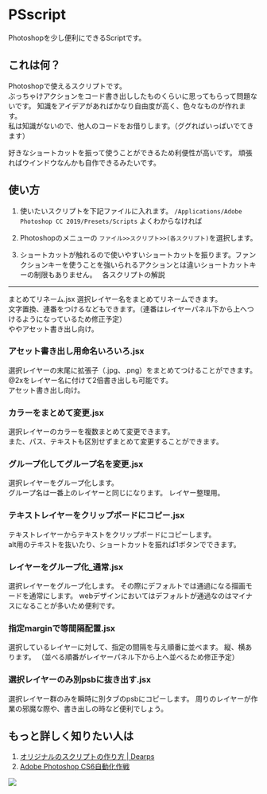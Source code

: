 PSscript
===
Photoshopを少し便利にできるScriptです。

これは何？
---

Photoshopで使えるスクリプトです。  
ぶっちゃけアクションをコード書き出ししたものくらいに思ってもらって問題ないです。
知識をアイデアがあればかなり自由度が高く、色々なものが作れます。  
私は知識がないので、他人のコードをお借りします。（ググればいっぱいでてきます）

好きなショートカットを振って使うことができるため利便性が高いです。
頑張ればウインドウなんかも自作できるみたいです。
 

使い方
---
1. 使いたいスクリプトを下記ファイルに入れます。
``/Applications/Adobe Photoshop CC 2019/Presets/Scripts``
よくわからなければ

1. Photoshopのメニューの
``ファイル>>スクリプト>>(各スクリプト)``を選択します。

1. ショートカットが触れるので使いやすいショートカットを振ります。ファンクションキーを使うことを強いられるアクションとは違いショートカットキーの制限もありません。
 
各スクリプトの解説
------
まとめてリネーム.jsx
選択レイヤー名をまとめてリネームできます。  
文字置換、連番をつけるなどもできます。（連番はレイヤーパネル下から上へつけるようになっているため修正予定）  
ややアセット書き出し向け。

### アセット書き出し用命名いろいろ.jsx

選択レイヤーの末尾に拡張子（.jpg、.png）をまとめてつけることができます。@2xをレイヤー名に付けて2倍書き出しも可能です。    
アセット書き出し向け。

### カラーをまとめて変更.jsx
選択レイヤーのカラーを複数まとめて変更できます。  
また、パス、テキストも区別せずまとめて変更することができます。

### グループ化してグループ名を変更.jsx
選択レイヤーをグループ化します。  
グループ名は一番上のレイヤーと同じになります。
レイヤー整理用。

### テキストレイヤーをクリップボードにコピー.jsx
テキストレイヤーからテキストをクリップボードにコピーします。  
alt用のテキストを抜いたり、ショートカットを振れば1ボタンでできます。

### レイヤーをグループ化_通常.jsx
選択レイヤーをグループ化します。
その際にデフォルトでは通過になる描画モードを通常にします。
webデザインにおいてはデフォルトが通過なのはマイナスになることが多いため便利です。

### 指定marginで等間隔配置.jsx
選択しているレイヤーに対して、指定の間隔を与え順番に並べます。
縦、横あります。
（並べる順番がレイヤーパネル下から上へ並べるため修正予定）

### 選択レイヤーのみ別psbに抜き出す.jsx
選択レイヤー群のみを瞬時に別タブのpsbにコピーします。
周りのレイヤーが作業の邪魔な際や、書き出しの時など便利でしょう。
 

もっと詳しく知りたい人は
---
1.  [オリジナルのスクリプトの作り方 | Dearps](http://dearps.lovwar.com/2016/01/19/script-2/)
1.  [Adobe Photoshop CS6自動化作戦]( http://www.openspc2.org/book/PhotoshopCS6/)

![](https://img.yakkun.com/poke/icon960/n200.png)
